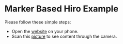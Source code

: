 # Marker Based Hiro Example
Please follow these simple steps:

- Open the [website](https://masovi.github.io/arjs/examples/marker-based/hiro/index.html) on your phone.
- Scan this [picture](https://masovi.github.io/arjs/examples/marker-based/hiro/hiro.png) to see content through the camera.
